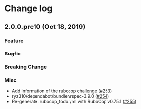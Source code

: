 # Change log

## 2.0.0.pre10 (Oct 18, 2019)

### Feature
### Bugfix
### Breaking Change
### Misc

* Add information of the rubocop challenge ([#253](git@github.com:ryz310/rubocop_challenger/pull/253))
* ryz310/dependabot/bundler/rspec-3.9.0 ([#254](git@github.com:ryz310/rubocop_challenger/pull/254))
* Re-generate .rubocop_todo.yml with RuboCop v0.75.1 ([#255](git@github.com:ryz310/rubocop_challenger/pull/255))

